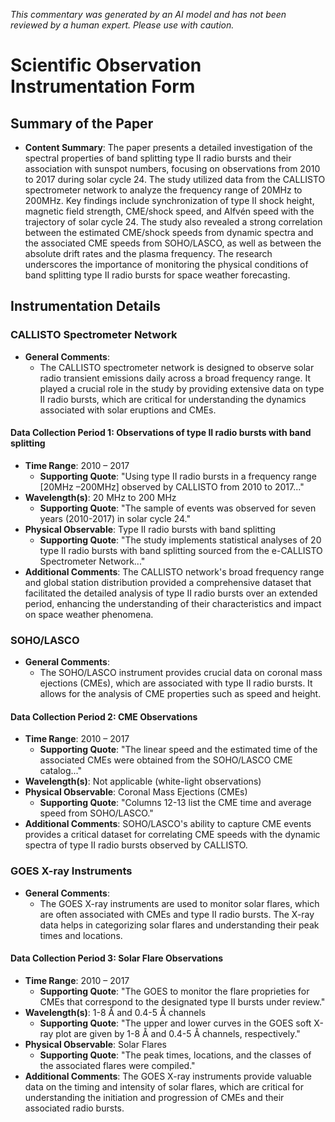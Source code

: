 _This commentary was generated by an AI model and has not been reviewed by a human expert. Please use with caution._

# Scientific Observation Instrumentation Form

## Summary of the Paper
- **Content Summary**: The paper presents a detailed investigation of the spectral properties of band splitting type II radio bursts and their association with sunspot numbers, focusing on observations from 2010 to 2017 during solar cycle 24. The study utilized data from the CALLISTO spectrometer network to analyze the frequency range of 20MHz to 200MHz. Key findings include synchronization of type II shock height, magnetic field strength, CME/shock speed, and Alfvén speed with the trajectory of solar cycle 24. The study also revealed a strong correlation between the estimated CME/shock speeds from dynamic spectra and the associated CME speeds from SOHO/LASCO, as well as between the absolute drift rates and the plasma frequency. The research underscores the importance of monitoring the physical conditions of band splitting type II radio bursts for space weather forecasting.

## Instrumentation Details

### CALLISTO Spectrometer Network
- **General Comments**:
   - The CALLISTO spectrometer network is designed to observe solar radio transient emissions daily across a broad frequency range. It played a crucial role in the study by providing extensive data on type II radio bursts, which are critical for understanding the dynamics associated with solar eruptions and CMEs.

#### Data Collection Period 1: Observations of type II radio bursts with band splitting
- **Time Range**: 2010 – 2017
   - **Supporting Quote**: "Using type II radio bursts in a frequency range [20MHz –200MHz] observed by CALLISTO from 2010 to 2017..."
- **Wavelength(s)**: 20 MHz to 200 MHz
   - **Supporting Quote**: "The sample of events was observed for seven years (2010-2017) in solar cycle 24."
- **Physical Observable**: Type II radio bursts with band splitting
   - **Supporting Quote**: "The study implements statistical analyses of 20 type II radio bursts with band splitting sourced from the e-CALLISTO Spectrometer Network..."
- **Additional Comments**: The CALLISTO network's broad frequency range and global station distribution provided a comprehensive dataset that facilitated the detailed analysis of type II radio bursts over an extended period, enhancing the understanding of their characteristics and impact on space weather phenomena.

### SOHO/LASCO
- **General Comments**:
   - The SOHO/LASCO instrument provides crucial data on coronal mass ejections (CMEs), which are associated with type II radio bursts. It allows for the analysis of CME properties such as speed and height.

#### Data Collection Period 2: CME Observations
- **Time Range**: 2010 – 2017
   - **Supporting Quote**: "The linear speed and the estimated time of the associated CMEs were obtained from the SOHO/LASCO CME catalog..."
- **Wavelength(s)**: Not applicable (white-light observations)
- **Physical Observable**: Coronal Mass Ejections (CMEs)
   - **Supporting Quote**: "Columns 12-13 list the CME time and average speed from SOHO/LASCO."
- **Additional Comments**: SOHO/LASCO's ability to capture CME events provides a critical dataset for correlating CME speeds with the dynamic spectra of type II radio bursts observed by CALLISTO.

### GOES X-ray Instruments
- **General Comments**:
   - The GOES X-ray instruments are used to monitor solar flares, which are often associated with CMEs and type II radio bursts. The X-ray data helps in categorizing solar flares and understanding their peak times and locations.

#### Data Collection Period 3: Solar Flare Observations
- **Time Range**: 2010 – 2017
   - **Supporting Quote**: "The GOES to monitor the flare proprieties for CMEs that correspond to the designated type II bursts under review."
- **Wavelength(s)**: 1-8 Å and 0.4-5 Å channels
   - **Supporting Quote**: "The upper and lower curves in the GOES soft X-ray plot are given by 1-8 Å and 0.4-5 Å channels, respectively."
- **Physical Observable**: Solar Flares
   - **Supporting Quote**: "The peak times, locations, and the classes of the associated flares were compiled."
- **Additional Comments**: The GOES X-ray instruments provide valuable data on the timing and intensity of solar flares, which are critical for understanding the initiation and progression of CMEs and their associated radio bursts.

